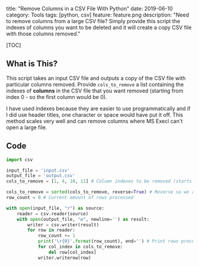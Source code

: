 title: "Remove Columns in a CSV File With Python"
date: 2019-06-10
category: Tools
tags: [python, csv]
feature: feature.png
description: "Need to remove columns from a large CSV file? Simply provide this script the indexes of columns you want to be deleted and it will create a copy CSV file with those columns removed."

[TOC]

## What is This?
This script takes an input CSV file and outputs a copy of the CSV file with particular columns removed. Provide `cols_to_remove` a list containing the indexes of **columns** in the CSV file that you want removed (starting from index 0 - so the first column would be 0).

I have used indexes because they are easier to use programmatically and if I did use header titles, one character or space would have put it off. This method scales very well and can remove columns where MS Execl can't open a large file.

## Code

```python
import csv

input_file = 'input.csv'
output_file = 'output.csv'
cols_to_remove = [1, 4, 10, 11] # Column indexes to be removed (starts at 0)

cols_to_remove = sorted(cols_to_remove, reverse=True) # Reverse so we remove from the end first
row_count = 0 # Current amount of rows processed

with open(input_file, "r") as source:
    reader = csv.reader(source)
    with open(output_file, "w", newline='') as result:
        writer = csv.writer(result)
        for row in reader:
            row_count += 1
            print('\r{0}'.format(row_count), end='') # Print rows processed
            for col_index in cols_to_remove:
                del row[col_index]
            writer.writerow(row)
```